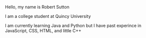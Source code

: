Hello, my name is Robert Sutton

I am a college student at Quincy University

I am currently learning Java and Python but I have past experince in JavaScript, CSS, HTML, and little C++

